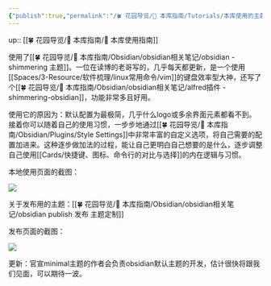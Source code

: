 ```yaml
---
{"publish":true,"permalink":"/🍀 花园导览/🧰 本库指南/Tutorials/本库使用的主题及原因.md","title":"本库使用的主题及原因","created":"2022-07-03","modified":"2023-03-14","published":"2025-07-10T22:04:40.623+08:00","cssclasses":""}
---
```


up:: [[🍀 花园导览/🧰 本库指南/🧰 本库使用指南]]

使用了[[🍀 花园导览/🧰 本库指南/Obsidian/obsidian相关笔记/obsidian - shimmering 主题]]。一位在读博的老哥写的，几乎每天都更新，是一个使用[[Spaces/3-Resource/软件梳理/linux常用命令/vim]]的键盘效率型大神，还写了个[[🍀 花园导览/🧰 本库指南/Obsidian/obsidian相关笔记/alfred插件 - shimmering-obsidian]]，功能非常多且好用。

使用它的原因为：默认配置为最极简，几乎什么logo或多余界面元素都看不到。接着你可以随着自己的使用习惯，一步步地通过[[🍀 花园导览/🧰 本库指南/Obsidian/Plugins/Style Settings]]中非常丰富的自定义选项，将自己需要的配置加进来。这种逐步做加法的过程，能让自己更明白自己想要的是什么，逐步调整自己使用[[Cards/快捷键、图标、命令行的对比与选择]]的内在逻辑与习惯。

本地使用页面的截图：

![](https://img2.oldwinter.top/本库使用的主题及原因_image_1.png)

关于发布用的主题：[[🍀 花园导览/🧰 本库指南/Obsidian/obsidian相关笔记/obsidian publish 发布 主题定制]]

发布页面的截图：

![](https://img2.oldwinter.top/本库使用的主题及原因_image_2.png)

更新：官宣minimal主题的作者会负责obsidian默认主题的开发，估计很快将跟我们见面，可以期待一波。